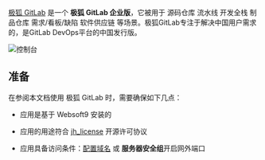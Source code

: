 [极狐 GitLab](https://gitlab.cn/) 是一个 **极狐 GitLab 企业版**，它被用于 源码仓库 流水线 开发全栈 制品仓库 需求/看板/缺陷 软件供应链  等场景。极狐GitLab专注于解决中国用户需求的，是GitLab DevOps平台的中国发行版。


![控制台](https://libs.websoft9.com/Websoft9/DocsPicture/zh/gitlab/jihu-gitlab-gui-websoft9.png)


## 准备

在参阅本文档使用 极狐 GitLab 时，需要确保如下几点：

- 应用是基于 Websoft9 安装的

- 应用的用途符合 [jh_license](https://gitlab.com/gitlab-jh/gitlab/-/blob/main-jh/jh/LICENSE) 开源许可协议

- 应用具备访问条件：[配置域名](./domain-set) 或 **服务器安全组**开启网外端口